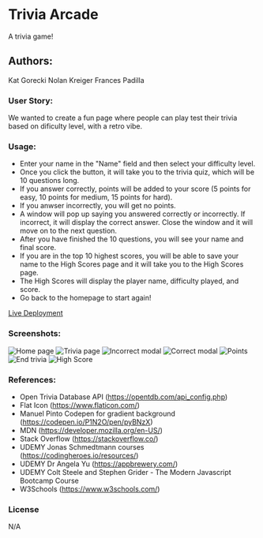 # Trivia Arcade

A trivia game!

## Authors:

Kat Gorecki
Nolan Kreiger
Frances Padilla

### User Story:

We wanted to create a fun page where people can play test their trivia based on dificulty level, with a retro vibe.

### Usage:

- Enter your name in the "Name" field and then select your difficulty level.
- Once you click the button, it will take you to the trivia quiz, which will be 10 questions long.
- If you answer correctly, points will be added to your score (5 points for easy, 10 points for medium, 15 points for hard).
- If you anwser incorrectly, you will get no points.
- A window will pop up saying you answered correctly or incorrectly. If incorrect, it will display the correct answer. Close the window and it will move on to the next question.
- After you have finished the 10 questions, you will see your name and final score.
- If you are in the top 10 highest scores, you will be able to save your name to the High Scores page and it will take you to the High Scores page.
- The High Scores will display the player name, difficulty played, and score.
- Go back to the homepage to start again!

[Live Deployment](https://slaysian.github.io/triviyaaas/)

### Screenshots:

![Home page](assets/images/homepage.png)
![Trivia page](assets/images/trivia-question.png)
![Incorrect modal](assets/images/correct-modal.png)
![Correct modal](assets/images/correct-modal.png)
![Points](assets/images/points-added.png)
![End trivia](assets/images/end-trivia.png)
![High Score](assets/images/high-scores2.png)

### References:

- Open Trivia Database API (https://opentdb.com/api_config.php)
- Flat Icon (https://www.flaticon.com/)
- Manuel Pinto Codepen for gradient background (https://codepen.io/P1N2O/pen/pyBNzX)
- MDN (https://developer.mozilla.org/en-US/)
- Stack Overflow (https://stackoverflow.co/)
- UDEMY Jonas Schmedtmann courses (https://codingheroes.io/resources/)
- UDEMY Dr Angela Yu (https://appbrewery.com/)
- UDEMY Colt Steele and Stephen Grider - The Modern Javascript Bootcamp Course
- W3Schools (https://www.w3schools.com/)

### License

N/A
